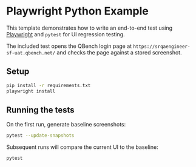 # Playwright Python Example

This template demonstrates how to write an end-to-end test using [Playwright](https://playwright.dev/python) and `pytest` for UI regression testing.

The included test opens the QBench login page at `https://srqaengineer-sf-uat.qbench.net/` and checks the page against a stored screenshot.

## Setup

```bash
pip install -r requirements.txt
playwright install
```

## Running the tests

On the first run, generate baseline screenshots:

```bash
pytest --update-snapshots
```

Subsequent runs will compare the current UI to the baseline:

```bash
pytest
```

